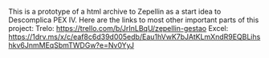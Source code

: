 This is a prototype of a html archive to Zepellin as a start idea to Descomplica PEX IV.
Here are the links to most other important parts of this project:
Trelo: https://trello.com/b/JrInLBqU/zepellin-gestao
Excel: https://1drv.ms/x/c/eaf8c6d39d005edb/Eau1hVwK7bJAtKLmXndR9EQBLihshkv6JnmMEqSbmTWDGw?e=Nv0YyJ
